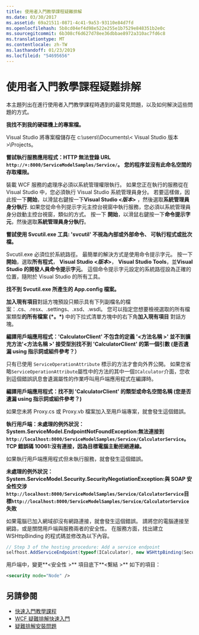 ```yaml
---
title: 使用者入門教學課程疑難排解
ms.date: 03/30/2017
ms.assetid: 69a21511-0871-4c41-9a53-93110e84d7fd
ms.openlocfilehash: 5b8cd04ef4d98e522e255e1b7529e848351b2e0c
ms.sourcegitcommit: 6b308cf6d627d78ee36dbbae8972a310ac7fd6c8
ms.translationtype: MT
ms.contentlocale: zh-TW
ms.lasthandoff: 01/23/2019
ms.locfileid: "54695656"
---
```

# <a name="troubleshooting-the-getting-started-tutorial"></a>使用者入門教學課程疑難排解
本主題列出在進行使用者入門教學課程時遇到的最常見問題，以及如何解決這些問題的方式。  
  
**我找不到我的硬碟機上的專案檔。**

 Visual Studio 將專案檔儲存在 c:\users\\<user name>\Documents\\< Visual Studio 版本\>\Projects。  
  
**嘗試執行服務應用程式：HTTP 無法登錄 URL `http://+:8000/ServiceModelSamples/Service/`。**
**您的程序並沒有此命名空間的存取權限。** 

 裝載 WCF 服務的處理序必須以系統管理權限執行。 如果您正在執行的服務從在 Visual Studio 中，您必須執行 Visual Studio 系統管理員身分。 若要這樣做，因此按一下**開始**，以滑鼠右鍵按一下**Visual Studio \<*版本*>**  ，然後選取**系統管理員身分執行**. 如果您從命令列提示字元主控台視窗中執行服務，您必須以系統管理員身分啟動主控台視窗，類似的方式。 按一下 **開始**，以滑鼠右鍵按一下**命令提示字元**，然後選取**系統管理員身分執行**。  
  
**嘗試使用 Svcutil.exe 工具: 'svcutil' 不視為內部或外部命令、 可執行程式或批次檔。**

 Svcutil.exe 必須位於系統路徑。 最簡單的解決方式是使用命令提示字元。 按一下 **開始**，選取**所有程式**， **Visual Studio \<*版本*>**， **Visual Studio Tools**，並**Visual Studio 的開發人員命令提示字元**。 這個命令提示字元設定的系統路徑設為正確的位置，隨附於 Visual Studio 的所有工具。  

**找不到 Svcutil.exe 所產生的 App.config 檔案。**

 **加入現有項目**對話方塊預設只顯示具有下列副檔名的檔案：.cs、.resx、.settings、.xsd、.wsdl。 您可以指定您想要檢視選取的所有檔案類型**的所有檔案 (\*。\*)** 中的下拉式清單方塊中的右下角**加入現有項目** 對話方塊。  


**編譯用戶端應用程式：'CalculatorClient' 不包含的定義 '\<方法名稱 >' 並不到擴充方法'\<方法名稱 >' 接受型別找不到 'CalculatorClient' 的第一個引數 (是否遺漏 using 指示詞或組件參考？）**  

只有已使用 `ServiceOperationAttribute` 標示的方法才會向外界公開。 如果您省略`ServiceOperationAttribute`屬性中的方法的其中一個`ICalculator`介面，您收到這個錯誤訊息會遺漏屬性的作業呼叫用戶端應用程式在編譯時。  

**編譯用戶端應用程式：找不到 'CalculatorClient' 的類型或命名空間名稱 (您是否遺漏 using 指示詞或組件參考？)**

 如果您未將 Proxy.cs 或 Proxy.vb 檔案加入至用戶端專案，就會發生這個錯誤。  

**執行用戶端：未處理的例外狀況：System.ServiceModel.EndpointNotFoundException:無法連接到`http://localhost:8000/ServiceModelSamples/Service/CalculatorService`。TCP 錯誤碼 10061:沒有連接，因為目標電腦主動拒絕連線。**

如果執行用戶端應用程式但未執行服務，就會發生這個錯誤。  
  
**未處理的例外狀況：System.ServiceModel.Security.SecurityNegotiationException:與 SOAP 安全性交涉`http://localhost:8000/ServiceModelSamples/Service/CalculatorService`目標`http://localhost:8000/ServiceModelSamples/Service/CalculatorService`失敗**  

如果電腦已加入網域卻沒有網路連接，就會發生這個錯誤。 請將您的電腦連接至網路，或是關閉用戶端與服務兩者的安全性。 在服務方面，找出建立 WSHttpBinding 的程式碼並修改為以下內容。  
  
```csharp
// Step 3 of the hosting procedure: Add a service endpoint  
selfhost.AddServiceEndpoint(typeof(ICalculator), new WSHttpBinding(SecurityMode.None), "CalculatorService");  
```

用戶端中，變更**\<安全性 >** 項目底下**\<繫結 >** 如下的項目：  
  
```xml
<security mode="Node" />  
```  

## <a name="see-also"></a>另請參閱
- [快速入門教學課程](../../../docs/framework/wcf/getting-started-tutorial.md)
- [WCF 疑難排解快速入門](../../../docs/framework/wcf/wcf-troubleshooting-quickstart.md)
- [疑難排解安裝問題](../../../docs/framework/wcf/troubleshooting-setup-issues.md)
